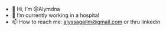 - 👋 Hi, I’m @Alymdna
- 🌱 I’m currently working in a hospital
- 📫 How to reach me: alyssagailm@gmail.com or thru linkedin 

<!---
Alymdna/Alymdna is a ✨ special ✨ repository because its `README.md` (this file) appears on your GitHub profile.
You can click the Preview link to take a look at your changes.
--->
